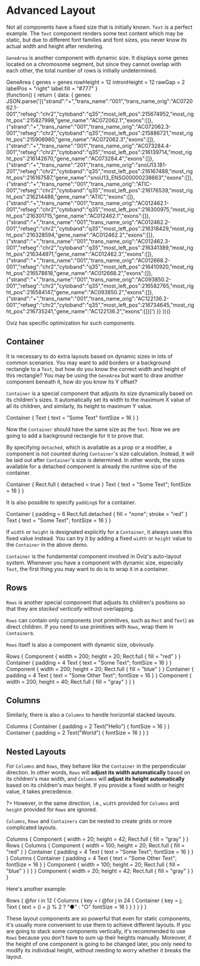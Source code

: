 # Advanced Layout

Not all components have a fixed size that is initially known. `Text` is a perfect example.
The `Text` component renders some text content which may be static, but due to different font families and font sizes,
you never know its actual width and height after rendering.

`GeneArea` is another component with dynamic size.
It displays some genes located on a chromosome segment, but since they cannot overlap with each other, the total number of rows is initially undetermined.

<div class="demo no-editor" data-height="120">
GeneArea {
    genes = genes
    rowHeight = 12
    intronHeight = 12
    rawGap = 2
    labelPos = "right"
    label.fill = "#777"
}
</div>
<div class="bvd-code">
(function() { return { data: { genes: JSON.parse('[{"strand":"+","trans_name":"001","trans_name_orig":"AC072062.1-001","refseg":"chr2","cytoband":"q35","most_left_pos":215674952,"most_right_pos":215827998,"gene_name":"AC072062.1","exons":[]},{"strand":"+","trans_name":"001","trans_name_orig":"AC072062.3-001","refseg":"chr2","cytoband":"q35","most_left_pos":215886721,"most_right_pos":215906980,"gene_name":"AC072062.3","exons":[]},{"strand":"+","trans_name":"001","trans_name_orig":"AC073284.4-001","refseg":"chr2","cytoband":"q35","most_left_pos":216139714,"most_right_pos":216142670,"gene_name":"AC073284.4","exons":[]},{"strand":"+","trans_name":"201","trans_name_orig":"snoU13.181-201","refseg":"chr2","cytoband":"q35","most_left_pos":216167488,"most_right_pos":216167587,"gene_name":"snoU13_ENSG00000238663","exons":[]},{"strand":"+","trans_name":"001","trans_name_orig":"ATIC-001","refseg":"chr2","cytoband":"q35","most_left_pos":216176539,"most_right_pos":216214486,"gene_name":"ATIC","exons":[]},{"strand":"+","trans_name":"001","trans_name_orig":"AC012462.1-001","refseg":"chr2","cytoband":"q35","most_left_pos":216300975,"most_right_pos":216301715,"gene_name":"AC012462.1","exons":[]},{"strand":"+","trans_name":"001","trans_name_orig":"AC012462.2-001","refseg":"chr2","cytoband":"q35","most_left_pos":216318429,"most_right_pos":216328594,"gene_name":"AC012462.2","exons":[]},{"strand":"+","trans_name":"001","trans_name_orig":"AC012462.3-001","refseg":"chr2","cytoband":"q35","most_left_pos":216341389,"most_right_pos":216344971,"gene_name":"AC012462.3","exons":[]},{"strand":"+","trans_name":"001","trans_name_orig":"AC012668.2-001","refseg":"chr2","cytoband":"q35","most_left_pos":216410920,"most_right_pos":216578618,"gene_name":"AC012668.2","exons":[]},{"strand":"+","trans_name":"001","trans_name_orig":"AC093850.2-001","refseg":"chr2","cytoband":"q35","most_left_pos":216582765,"most_right_pos":216584147,"gene_name":"AC093850.2","exons":[]},{"strand":"+","trans_name":"001","trans_name_orig":"AC122136.2-001","refseg":"chr2","cytoband":"q35","most_left_pos":216734645,"most_right_pos":216735241,"gene_name":"AC122136.2","exons":[]}]') }} })()
</div>

Oviz has specific optimization for such components.

## Container

It is necessary to do extra layouts based on dynamic sizes in lots of common scenarios. You may want to add borders or a background rectangle to a `Text`, but how do you know the correct width and height of this rectangle? You may be using the `GeneArea` but want to draw another component beneath it, how do you know its Y offset?

`Container` is a special component that adjusts its size dynamically based on its children's sizes. It automatically set its width to the maximum X value of all its children, and similarly, its height to maximum Y value.

<div class="demo" data-height="120">
Container {
    Text {
        text = "Some Text"
        fontSize = 16
    }
}
</div>

Now the `Container` should have the same size as the `Text`. Now we are going to add a background rectangle for it to prove that.

By specifying `detached`, which is available as a prop or a modifier, a component is not counted during `Container`'s size calculation. Instead, it will be laid out after `Container`'s size is determined. In other words, the sizes available for a detached component is already the runtime size of the container.

<div class="demo" data-height="200">
Container {
    Rect.full {
        detached = true
    }
    Text {
        text = "Some Text";
        fontSize = 16
    }
}
</div>

It is also possible to specify `padding`s for a container.

<div class="demo" data-height="200">
Container {
    padding = 6
    Rect.full.detached {
        fill = "none"; stroke = "red"
    }
    Text {
        text = "Some Text";
        fontSize = 16
    }
}
</div>

If `width` or `height` is designated explicitly for a `Container`, it always uses this fixed value instead.
You can try it by adding a fixed `width` or `height` value to the `Container` in the above demo.

`Container` is the fundamental component involved in Oviz's auto-layout system. Whenever you have a component with dynamic size, especially `Text`, the first thing you may want to do is to wrap it in a container.

## Rows

`Rows` is another special component that adjusts its children's positions so that they are _stacked vertically_ without overlapping.

`Rows` can contain only components (not primitives, such as `Rect` and `Text`) as direct children. If you need to use primitives with `Rows`, wrap them in `Container`s.

`Rows` itself is also a component with dynamic size, obviously.

<div class="demo" data-height="200">
Rows {
    Component {
        width = 200; height = 20;
        Rect.full { fill = "red" }
    }
    Container {
        padding = 4
        Text {
            text = "Some Text";
            fontSize = 16
        }
    }
    Component {
        width = 200; height = 20;
        Rect.full { fill = "blue" }
    }
    Container {
        padding = 4
        Text {
            text = "Some Other Text";
            fontSize = 16
        }
    }
    Component {
        width = 200; height = 40;
        Rect.full { fill = "gray" }
    }
}
</div>

## Columns

Similarly, there is also a `Columns` to handle horizontal stacked layouts.

<div class="demo" data-height="140">
Columns {
    Container {
        padding = 2
        Text("Hello") { fontSize = 16 }
    }
    Container {
        padding = 2
        Text("World") { fontSize = 16 }
    }
}
</div>

## Nested Layouts

For `Columns` and `Rows`, they behave like the `Container` in the perpendicular direction. In other words, `Rows` will **adjust its width automatically** based on its children's max width, and `Columns` will **adjust its height automatically** based on its children's max height.
If you provide a fixed width or height value, it takes precedence.

?> However, in the same direction, i.e., `width` provided for `Columns` and `height` provided for `Rows` are ignored.

`Columns`, `Rows` and `Containers` can be nested to create grids or more complicated layouts.

<div class="demo" data-height="200">
Columns {
    Component {
        width = 20; height = 42;
        Rect.full { fill = "gray" }
    }
    Rows {
        Columns {
            Component {
                width = 100; height = 20;
                Rect.full { fill = "red" }
            }
            Container {
                padding = 4
                Text {
                    text = "Some Text";
                    fontSize = 16
                }
            }
        }
        Columns {
            Container {
                padding = 4
                Text {
                    text = "Some Other Text";
                    fontSize = 16
                }
            }
            Component {
                width = 100; height = 20;
                Rect.full { fill = "blue" }
            }
        }
    }
    Component {
        width = 20; height = 42;
        Rect.full { fill = "gray" }
    }
}
</div>

Here's another example:

<div class="demo" data-height="200">
Rows {
    @for i in 12 {
        Columns {
            key = i
            @for j in 24 {
                Container {
                    key = j;
                    Text {
                        text = (i + j) % 2 ? "●" : "○"
                        fontSize = 16
                    }
                }
            }
        }
    }
}
</div>

These layout components are so powerful that even for static components, it's usually more convenient to use them to achieve different layouts. If you are going to stack some components vertically, it's recommended to use `Rows` because you don't have to sum up their heights manually. Moreover, if the height of one component is going to be changed later, you only need to modify its individual height, without needing to worry whether it breaks the layout.
